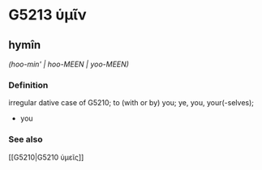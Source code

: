 # G5213 ὑμῖν

## hymîn

_(hoo-min' | hoo-MEEN | yoo-MEEN)_

### Definition

irregular dative case of G5210; to (with or by) you; ye, you, your(-selves); 

- you

### See also

[[G5210|G5210 ὑμεῖς]]
